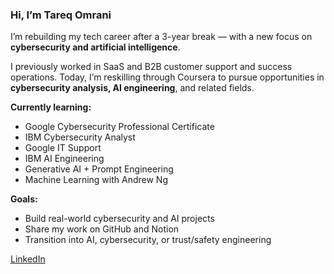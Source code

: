 

<!--
**tareqomrani/tareqomrani** is a ✨ _special_ ✨ repository because its `README.md` (this file) appears on your GitHub profile.

Here are some ideas to get you started:

- 🔭 I’m currently working on ...
- 🌱 I’m currently learning ...
- 👯 I’m looking to collaborate on ...
- 🤔 I’m looking for help with ...
- 💬 Ask me about ...
- 📫 How to reach me: ...
- 😄 Pronouns: ...
- ⚡ Fun fact: ...
-->
### Hi, I’m Tareq Omrani

I’m rebuilding my tech career after a 3-year break — with a new focus on **cybersecurity and artificial intelligence**.

I previously worked in SaaS and B2B customer support and success operations. Today, I’m reskilling through Coursera to pursue opportunities in **cybersecurity analysis, AI engineering**, and related fields.

**Currently learning:**  
- Google Cybersecurity Professional Certificate  
- IBM Cybersecurity Analyst  
- Google IT Support  
- IBM AI Engineering  
- Generative AI + Prompt Engineering  
- Machine Learning with Andrew Ng  

**Goals:**  
- Build real-world cybersecurity and AI projects  
- Share my work on GitHub and Notion  
- Transition into AI, cybersecurity, or trust/safety engineering

[LinkedIn](https://linkedin.com/in/tareqomrani)
